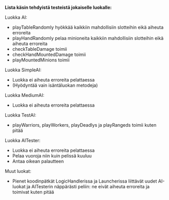 **Lista käsin tehdyistä testeistä jokaiselle luokalle:**

Luokka AI:

- playTableRandomly hyökkää kaikkiin mahdollisiin slotteihin eikä aiheuta erroreita
- playHandRandomly pelaa minioneita kaikkiin mahdollisiin slotteihin eikä aiheuta erroreita
- checkTableDamage toimii
- checkHandMountedDamage toimii
- playMountedMinions toimii

Luokka SimpleAI:

- Luokka ei aiheuta erroreita pelattaessa
- (Hyödyntää vain isäntäluokan metodeja)

Luokka MediumAI:

- Luokka ei aiheuta erroreita pelattaessa

Luokka TestAI:

- playWarriors, playWorkers, playDeadlys ja playRangeds toimii kuten pitää


Luokka AITester:

- Luokka ei aiheuta erroreita pelattaessa
- Pelaa vuoroja niin kuin pelissä kuuluu
- Antaa oikean palautteen

Muut luokat:

- Pienet koodinpätkät LogicHandlerissa ja Launcherissa liittävät uudet AI-luokat ja AITesterin 
näppärästi peliin: ne eivät aiheuta erroreita ja toimivat kuten pitää